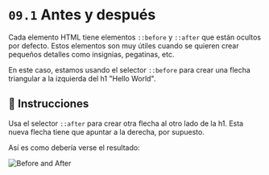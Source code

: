 # `09.1` Antes y después

Cada elemento HTML tiene elementos `::before` y `::after` que están ocultos por defecto. Estos elementos son muy útiles cuando se quieren crear pequeños detalles como insignias, pegatinas, etc.

En este caso, estamos usando el selector `::before` para crear una flecha triangular a la izquierda del h1 "Hello World".

## 📝 Instrucciones

Usa el selector `::after` para crear otra flecha al otro lado de la h1. Esta nueva flecha tiene que apuntar a la derecha, por supuesto.

Así es como debería verse el resultado:

![Before and After](https://github.com/4GeeksAcademy/layouts-exercises/blob/master/.learn/assets/BKz8ozg.png?raw=true)